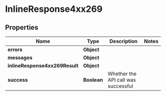 # InlineResponse4xx269

## Properties
Name | Type | Description | Notes
------------ | ------------- | ------------- | -------------
**errors** | **Object** |  | 
**messages** | **Object** |  | 
**inlineResponse4xx269Result** | **Object** |  | 
**success** | **Boolean** | Whether the API call was successful | 
